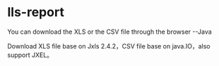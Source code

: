 # lls-report
You can download the XLS or the CSV file through the browser --Java

Download XLS file base on Jxls 2.4.2，CSV file base on java.IO，also support JXEL。

